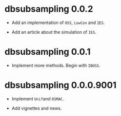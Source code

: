 # dbsubsampling 0.0.2

-   Add an implementation of `OSS`, `LowCon` and `IES`.

-   Add an article about the simulation of `IES`.

# dbsubsampling 0.0.1

-   Implement more methods. Begin with `IBOSS`.

# dbsubsampling 0.0.0.9001

-   Implement `Unif`and `OSMAC`.

-   Add vignettes and news.
